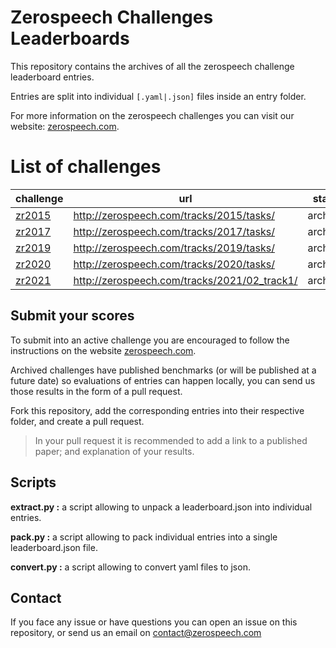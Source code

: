 #  Zerospeech Challenges Leaderboards

This repository contains the archives of all the zerospeech challenge leaderboard entries.

Entries are split into individual `[.yaml|.json]` files inside an entry folder.


For more information on the zerospeech challenges you can visit our website: [zerospeech.com](http://zerospeech.com).

# List of challenges


| challenge                  	                | url                                          	| status   	 |
|---------------------------------------------|----------------------------------------------	|------------|
| [zr2015](data/challenges/zr2015/README.md) 	 | http://zerospeech.com/tracks/2015/tasks/     	| archived 	 |
| [zr2017](data/challenges/zr2017/README.md) 	 | http://zerospeech.com/tracks/2017/tasks/     	| archived 	 |
| [zr2019](data/challenges/zr2019/README.md) 	 | http://zerospeech.com/tracks/2019/tasks/     	| archived 	 |
| [zr2020](data/challenges/zr2020/README.md) 	 | http://zerospeech.com/tracks/2020/tasks/     	| archived 	 |
| [zr2021](data/challenges/zr2021/README.md) 	 | http://zerospeech.com/tracks/2021/02_track1/ 	| archived   |



## Submit your scores


To submit into an active challenge you are encouraged to follow the instructions 
on the website [zerospeech.com](http://zerospeech.com).


Archived challenges have published benchmarks (or will be published at a future 
date) so evaluations of entries can happen locally, you can send us those results 
in the form of a pull request.


Fork this repository, add the corresponding entries into their respective folder, 
and create a pull request.

>In your pull request it is recommended to add a link to a published paper; and explanation of your results.


## Scripts

**extract.py :** a script allowing to unpack a leaderboard.json into individual entries.

**pack.py :** a script allowing to pack individual entries into a single leaderboard.json file.

**convert.py :** a script allowing to convert yaml files to json.


## Contact

If you face any issue or have questions you can open an issue on this repository,
or send us an email on [contact@zerospeech.com](mailto:contact@zerospeech.com)